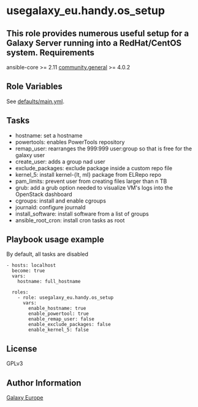 usegalaxy_eu.handy.os_setup
=======


This role provides numerous useful setup for a Galaxy Server running into a RedHat/CentOS system.
Requirements
------------
ansible-core >= 2.11
[community.general](https://galaxy.ansible.com/community/general) >= 4.0.2

Role Variables
--------------
See [defaults/main.yml](defaults/main.yml).

Tasks
-----
* hostname: set a hostname
* powertools: enables PowerTools repository
* remap_user: rearranges the 999:999 user:group so that is free for the galaxy user
* create_user: adds a group nad user
* exclude_packages: exclude package inside a custom repo file
* kernel_5: install kernel-{lt, ml} package from ELRepo repo
* pam_limits: prevent user from creating files larger than n TB
* grub: add a grub option needed to visualize VM's logs into the OpenStack dashboard
* cgroups: install and enable cgroups
* journald: configure journald
* install_software: install software from a list of groups
* ansible_root_cron: install cron tasks as root

Playbook usage example
-------------
By default, all tasks are disabled
```
- hosts: localhost
  become: true
  vars:
    hostname: full_hostname

  roles:
    - role: usegalaxy_eu.handy.os_setup
      vars:
        enable_hostname: true
        enable_powertool: true
        enable_remap_user: false
        enable_exclude_packages: false
        enable_kernel_5: false
```
     
License
-------
GPLv3

Author Information
------------------
[Galaxy Europe](https://galaxyproject.eu)

